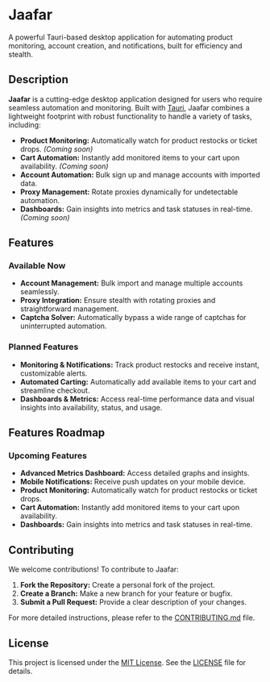 # Jaafar
A powerful Tauri-based desktop application for automating product monitoring, account creation, and notifications, built for efficiency and stealth.

## Description
**Jaafar** is a cutting-edge desktop application designed for users who require seamless automation and monitoring. Built with [Tauri](https://tauri.app/), Jaafar combines a lightweight footprint with robust functionality to handle a variety of tasks, including:

- **Product Monitoring:** Automatically watch for product restocks or ticket drops. *(Coming soon)*
- **Cart Automation:** Instantly add monitored items to your cart upon availability. *(Coming soon)*
- **Account Automation:** Bulk sign up and manage accounts with imported data.
- **Proxy Management:** Rotate proxies dynamically for undetectable automation.
- **Dashboards:** Gain insights into metrics and task statuses in real-time. *(Coming soon)*

## Features
### Available Now
- **Account Management:** Bulk import and manage multiple accounts seamlessly.
- **Proxy Integration:** Ensure stealth with rotating proxies and straightforward management.
- **Captcha Solver:** Automatically bypass a wide range of captchas for uninterrupted automation.

### Planned Features
- **Monitoring & Notifications:** Track product restocks and receive instant, customizable alerts.
- **Automated Carting:** Automatically add available items to your cart and streamline checkout.
- **Dashboards & Metrics:** Access real-time performance data and visual insights into availability, status, and usage.

## Features Roadmap
### Upcoming Features
- **Advanced Metrics Dashboard:** Access detailed graphs and insights.
- **Mobile Notifications:** Receive push updates on your mobile device.
- **Product Monitoring:** Automatically watch for product restocks or ticket drops.
- **Cart Automation:** Instantly add monitored items to your cart upon availability.
- **Dashboards:** Gain insights into metrics and task statuses in real-time.

## Contributing
We welcome contributions! To contribute to Jaafar:

1. **Fork the Repository:** Create a personal fork of the project.
2. **Create a Branch:** Make a new branch for your feature or bugfix.
3. **Submit a Pull Request:** Provide a clear description of your changes.

For more detailed instructions, please refer to the [CONTRIBUTING.md](CONTRIBUTING.md) file.

## License
This project is licensed under the [MIT License](LICENSE). See the [LICENSE](LICENSE) file for details.
